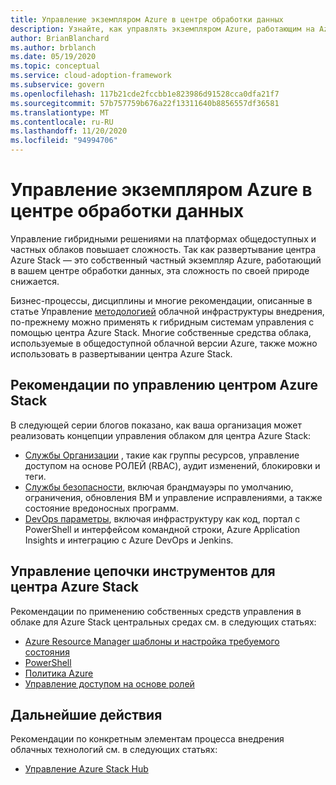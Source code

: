 ```yaml
---
title: Управление экземпляром Azure в центре обработки данных
description: Узнайте, как управлять экземпляром Azure, работающим на Azure Stack концентраторе данных.
author: BrianBlanchard
ms.author: brblanch
ms.date: 05/19/2020
ms.topic: conceptual
ms.service: cloud-adoption-framework
ms.subservice: govern
ms.openlocfilehash: 117b21cde2fccbb1e823986d91528cca0dfa21f7
ms.sourcegitcommit: 57b757759b676a22f13311640b8856557df36581
ms.translationtype: MT
ms.contentlocale: ru-RU
ms.lasthandoff: 11/20/2020
ms.locfileid: "94994706"
---
```

# <a name="govern-an-azure-instance-in-your-datacenter"></a>Управление экземпляром Azure в центре обработки данных

Управление гибридными решениями на платформах общедоступных и частных облаков повышает сложность. Так как развертывание центра Azure Stack — это собственный частный экземпляр Azure, работающий в вашем центре обработки данных, эта сложность по своей природе снижается.

Бизнес-процессы, дисциплины и многие рекомендации, описанные в статье Управление [методологией](../../govern/index.md) облачной инфраструктуры внедрения, по-прежнему можно применять к гибридным системам управления с помощью центра Azure Stack. Многие собственные средства облака, используемые в общедоступной облачной версии Azure, также можно использовать в развертывании центра Azure Stack.

## <a name="azure-stack-hub-governance-considerations"></a>Рекомендации по управлению центром Azure Stack

В следующей серии блогов показано, как ваша организация может реализовать концепции управления облаком для центра Azure Stack:

- [Службы Организации](https://azure.microsoft.com/blog/azure-stack-iaas-part-seven/) , такие как группы ресурсов, управление доступом на основе РОЛЕЙ (RBAC), аудит изменений, блокировки и теги.
- [Службы безопасности](https://azure.microsoft.com/blog/azure-stack-iaas-part-four/), включая брандмауэры по умолчанию, ограничения, обновления ВМ и управление исправлениями, а также состояние вредоносных программ.
- [DevOps параметры](https://azure.microsoft.com/blog/azure-stack-iaas-part-seven-2/), включая инфраструктуру как код, портал с PowerShell и интерфейсом командной строки, Azure Application Insights и интеграцию с Azure DevOps и Jenkins.

## <a name="governance-toolchain-for-azure-stack-hub"></a>Управление цепочки инструментов для центра Azure Stack

Рекомендации по применению собственных средств управления в облаке для Azure Stack центральных средах см. в следующих статьях:

- [Azure Resource Manager шаблоны и настройка требуемого состояния](/azure-stack/user/azure-stack-arm-templates?view=azs-2002)
- [PowerShell](/azure-stack/user/azure-stack-powershell-overview?view=azs-2002)
- [Политика Azure](/azure-stack/user/azure-stack-policy-module?view=azs-2002)
- [Управление доступом на основе ролей](/azure-stack/user/azure-stack-manage-permissions?view=azs-2002)

## <a name="next-steps"></a>Дальнейшие действия

Рекомендации по конкретным элементам процесса внедрения облачных технологий см. в следующих статьях:

- [Управление Azure Stack Hub](./manage.md)
